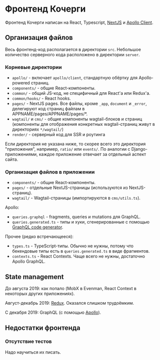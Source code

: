 # Фронтенд Кочерги

Фронтенд Кочерги написан на React, Typescript, [NextJS](https://nextjs.org/) и [Apollo Client](https://www.apollographql.com/docs/react/).

## Организация файлов

Весь фронтенд-код располагается в директории `src`. Небольшое количество серверного кода расположено в директории `server`.

### Корневые директории

- `apollo/` - включает `apollo/client`, стандартную обёртку для Apollo-powered страниц.
- `components/` - общие React-компоненты.
- `common/` - общий JS-код, не специфичный для React'а или Redux'а.
- `common/hooks/` - React hooks.
- `pages/` - NextJS pages. Все файлы, кроме `_app`, `document` и `_error`, делегируют код страниц файлам в APPNAME/pages/APPNAME/pages/\*.
- `wagtail/` и `cms/` - общие компоненты wagtail-блоков и страниц (компоненты для отображения конкретных wagtail-страниц живут в директориях `*/wagtail/`)
- `render/` - серверный код для SSR и роутинга

Если директория не указана ниже, то скорее всего это директория "приложения", например, `ratio/` или `events/`. По аналогии с Django-приложениями, каждое приложение отвечает за отдельный аспект сайта.

### Организация файлов в приложении

- `components/` - общие React-компоненты.
- `pages/` - отдельные NextJS-страницы (используются из NextJS-страниц).
- `wagtail/` - Wagtail-страницы (импортируются в `cms/utils.ts`).

Apollo:

- `queries.graphql` - fragments, queries и mutations для GraphQL.
- `queries.generated.ts` - типы и хуки, сгенерированные с помощью [GraphQL code generator](https://graphql-code-generator.com/).

Прочее (редко встречающееся):

- `types.ts` - TypeScript-типы. Обычно не нужны, потому что бекендовые типы есть в `queries.generated.ts` в виде фрагментов.
- `contexts.ts` - React Contexts. Чаще всего не нужны, достаточно Apollo GraphQL.

## State management

До августа 2019: как попало (MobX в Evenman, React Context в некоторых других приложениях).

Август-декабрь 2019: [Redux](./redux.md). Оказался слишком трудоёмким.

С декабря 2019: GraphQL (с помощью [Apollo](https://www.apollographql.com/)).

## Недостатки фронтенда

### Отсутствие тестов

Надо научиться их писать.
